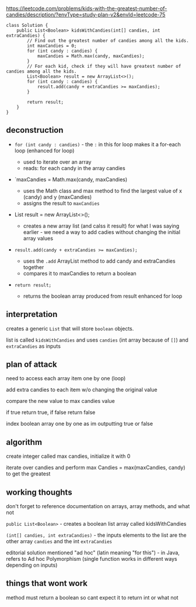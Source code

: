 https://leetcode.com/problems/kids-with-the-greatest-number-of-candies/description/?envType=study-plan-v2&envId=leetcode-75

```
class Solution {
    public List<Boolean> kidsWithCandies(int[] candies, int extraCandies) {
        // Find out the greatest number of candies among all the kids.
        int maxCandies = 0;
        for (int candy : candies) {
            maxCandies = Math.max(candy, maxCandies);
        }
        // For each kid, check if they will have greatest number of candies among all the kids.
        List<Boolean> result = new ArrayList<>();
        for (int candy : candies) {
            result.add(candy + extraCandies >= maxCandies);
        }

        return result;
    }
}
```

## deconstruction

- `for (int candy : candies)` - the `:` in this for loop makes it a for-each loop (enhanced for loop)
    - used to iterate over an array
    - reads: for each candy in the array candies
 
- `maxCandies = Math.max(candy, maxCandies)
    - uses the Math class and max method to find the largest value of x (candy) and y (maxCandies)
    - assigns the result to `maxCandies`
 
- List<Boolean> result = new ArrayList<>();
    - creates a new array list (and calss it result) for what I was saying earlier - we need a way to add cadies without changing the initial array values
 
- `result.add(candy + extraCandies >= maxCandies);`
    - uses the `.add` ArrayList method to add candy and extraCandies together
    - compares it to maxCandies to return a boolean

- `return result;`
    - returns the boolean array produced from result enhanced for loop

## interpretation

creates a generic `List` that will store `boolean` objects. 

list is called `kidsWithCandies` and uses `candies` (int array because of `[]`) and `extraCandies` as inputs


## plan of attack

need to access each array item one by one (loop)

add extra candies to each item w/o changing the original value

compare the new value to max candies value

if true return true, if false return false

index boolean array one by one as im outputting true or false

## algorithm

create integer called max candies, initialize it with 0

iterate over candies and perform max Candies = max(maxCandies, candy) to get the greatest


## working thoughts

don't forget to reference documentation on arrays, array methods, and what not

`public List<Boolean>` - creates a boolean list array called kidsWithCandies

`(int[] candies, int extraCandies)` - the inputs elements to the list are the other array `candies` and the int `extraCandies`

editorial solution mentioned "ad hoc" (latin meaning "for this")
    - in Java, refers to Ad hoc Polymorphism (single function works in different ways depending on inputs)


## things that wont work

method must return a boolean so cant expect it to return int or what not


